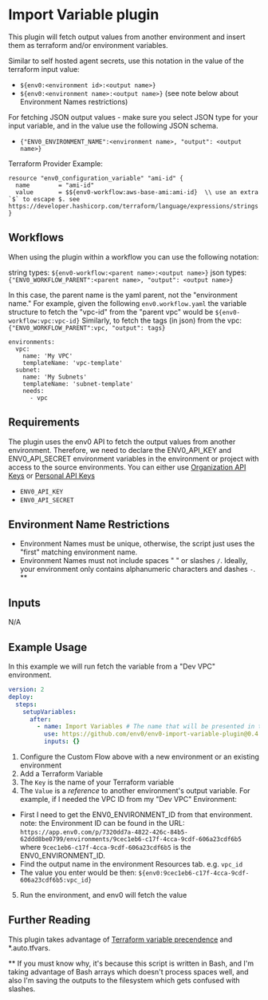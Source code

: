 # Import Variable plugin

This plugin will fetch output values from another environment and insert them as terraform and/or environment variables.

Similar to self hosted agent secrets, use this notation in the value of the terraform input value:

* `${env0:<environment id>:<output name>}`
* `${env0:<environment name>:<output name>}` (see note below about Environment Names restrictions)

For fetching JSON output values - make sure you select JSON type for your input variable, and in the value use the following JSON schema.
* `{"ENV0_ENVIRONMENT_NAME":<environment name>, "output": <output name>}`


Terraform Provider Example:

```
resource "env0_configuration_variable" "ami-id" {
  name        = "ami-id"
  value       = $${env0-workflow:aws-base-ami:ami-id}  \\ use an extra `$` to escape $. see https://developer.hashicorp.com/terraform/language/expressions/strings
}
```

## Workflows

When using the plugin within a workflow you can use the following notation:

string types: `${env0-workflow:<parent name>:<output name>}`
json types: `{"ENV0_WORKFLOW_PARENT":<parent name>, "output": <output name>}`

In this case, the parent name is the yaml parent, not the "environment name." 
For example, given the following `env0.workflow.yaml` the variable structure to fetch the "vpc-id" from the "parent vpc" would be `${env0-workflow:vpc:vpc-id}`
Similarly, to fetch the tags (in json) from the vpc: `{"ENV0_WORKFLOW_PARENT":vpc, "output": tags}`

```
environments:
  vpc: 
    name: 'My VPC'
    templateName: 'vpc-template'
  subnet:
    name: 'My Subnets'
    templateName: 'subnet-template'
    needs:
      - vpc

```

## Requirements

The plugin uses the env0 API to fetch the output values from another environment. Therefore, we need to declare the ENV0_API_KEY and ENV0_API_SECRET environment variables in the environment or project with access to the source environments. You can either use [Organization API Keys](https://docs.env0.com/docs/api-keys) or [Personal API Keys](https://docs.env0.com/reference/authentication#creating-a-personal-api-key)
* `ENV0_API_KEY`
* `ENV0_API_SECRET` 

## Environment Name Restrictions

* Environment Names must be unique, otherwise, the script just uses the "first" matching environment name.
* Environment Names must not include spaces " " or slashes `/`. Ideally, your environment only contains alphanumeric characters and dashes `-`. **

## Inputs

N/A

## Example Usage

In this example we will run fetch the variable from a "Dev VPC" environment.

```yaml
version: 2
deploy:
  steps:
    setupVariables:
      after:
        - name: Import Variables # The name that will be presented in the UI for this step
          use: https://github.com/env0/env0-import-variable-plugin@0.4.0
          inputs: {}

```
1. Configure the Custom Flow above with a new environment or an existing environment
2. Add a Terraform Variable
3. The `Key` is the name of your Terraform variable
4. The `Value` is a _reference_ to another environment's output variable.  For example, if I needed the VPC ID from my "Dev VPC" Environment:
  * First I need to get the ENV0_ENVIRONMENT_ID from that environment.
     note: the Environment ID can be found in the URL: `https://app.env0.com/p/7320dd7a-4822-426c-84b5-62ddd8be0799/environments/9cec1eb6-c17f-4cca-9cdf-606a23cdf6b5` where `9cec1eb6-c17f-4cca-9cdf-606a23cdf6b5` is the ENV0_ENVIRONMENT_ID.
  * Find the output name in the environment Resources tab.  e.g. `vpc_id`
  * The value you enter would be then: `${env0:9cec1eb6-c17f-4cca-9cdf-606a23cdf6b5:vpc_id}`
5. Run the environment, and env0 will fetch the value

## Further Reading

This plugin takes advantage of [Terraform variable precendence](https://developer.hashicorp.com/terraform/language/values/variables#variable-definition-precedence) and *.auto.tfvars. 


** If you must know why, it's because this script is written in Bash, and I'm taking advantage of Bash arrays which doesn't process spaces well, and also I'm saving the outputs to the filesystem which gets confused with slashes.
